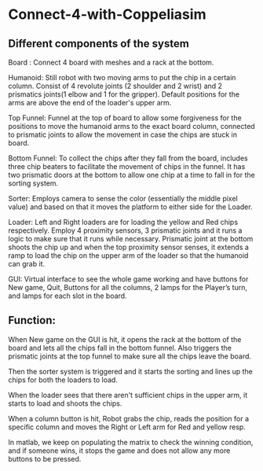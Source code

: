 # Connect-4-with-Coppeliasim

 ## Different components of the system

Board : Connect 4 board with meshes and a rack at the bottom.

Humanoid: Still robot with two moving arms to put the chip in a certain column. Consist of 4 revolute joints (2 shoulder and 2 wrist) and 2 prismatics joints(1 elbow and 1 for the gripper). Default positions for the arms are above the end of the loader's upper arm.

Top Funnel: Funnel at the top of board to allow some forgiveness for the positions to move the humanoid arms to the exact board column, connected to prismatic joints to allow the movement in case the chips are stuck in board.

Bottom Funnel: To collect the chips after they fall from the board, includes three chip beaters to facilitate the movement of chips in the funnel. It has two prismatic doors at the bottom to allow one chip at a time to fall in for the sorting system.

Sorter: Employs camera to sense the color (essentially the middle pixel value) and based on that it moves the platform to either side for the Loader.

Loader: Left and Right loaders are for loading the yellow and Red chips respectively. Employ 4 proximity sensors, 3 prismatic joints and it runs a logic to make sure that it runs while necessary. Prismatic joint at the bottom shoots the chip up and when the top proximity sensor senses, it extends a ramp to load the chip on the upper arm of the loader so that the humanoid can grab it.

GUI: Virtual interface to see the whole game working and have buttons for New game, Quit, Buttons for all the columns, 2 lamps for the Player’s turn, and lamps for each slot in the board.

## Function:
When New game on the GUI is hit, it opens the rack at the bottom of the board and lets all the chips fall in the bottom funnel. Also triggers the prismatic joints at the top funnel to make sure all the chips leave the board.

Then the sorter system is triggered and it starts the sorting and lines up the chips for both the loaders to load.

When the loader sees that there aren't sufficient chips in the upper arm, it starts to load and shoots the chips.

When a column button is hit, Robot grabs the chip, reads the position for a specific column and moves the Right or Left arm for Red and yellow resp.

In matlab, we keep on populating the matrix to check the winning condition, and if someone wins, it stops the game and does not allow any more buttons to be pressed.

